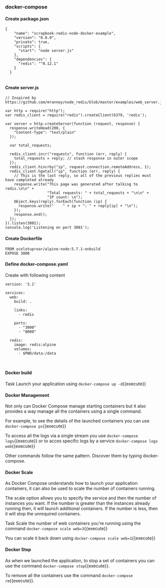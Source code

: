 ### docker-compose

#### Create package.json

```
{
    "name": "scrapbook-redis-node-docker-example",
    "version": "0.0.0",
    "private": true,
    "scripts": {
      "start": "node server.js"
    },
    "dependencies": {
      "redis": "^0.12.1"
    }
  }
  
```
#### Create server.js

```
// Inspired by https://github.com/mranney/node_redis/blob/master/examples/web_server.js

var http = require("http");
var redis_client = require("redis").createClient(6379, 'redis');

var server = http.createServer(function (request, response) {
  response.writeHead(200, {
    "Content-Type": "text/plain"
  });

  var total_requests;

  redis_client.incr("requests", function (err, reply) {
    total_requests = reply; // stash response in outer scope
  });
  redis_client.hincrby("ip", request.connection.remoteAddress, 1);
  redis_client.hgetall("ip", function (err, reply) {
    // This is the last reply, so all of the previous replies must have completed already
    response.write("This page was generated after talking to redis.\n\n" +
                   "Total requests: " + total_requests + "\n\n" +
                   "IP count: \n");
    Object.keys(reply).forEach(function (ip) {
      response.write("    " + ip + ": " + reply[ip] + "\n");
    });
    response.end();
  });
}).listen(3001);
console.log('Listening on port 3001');

```

#### Create Dockerfile
```
FROM ocelotuproar/alpine-node:5.7.1-onbuild
EXPOSE 3000
```

#### Define docker-compose.yaml

Create with following content

```
version: '3.1'

services:  
  web:
    build: .

    links:
      - redis

    ports:
      - "3000"
      - "8000"

  redis:
    image: redis:alpine
    volumes:
      - $PWD/data:/data



```


#### Docker build

Task
Launch your application using `docker-compose up -d`{{execute}}


#### Docker Management
Not only can Docker Compose manage starting containers but it also provides a way manage all the containers using a single command.

For example, to see the details of the launched containers you can use `docker-compose ps`{{execute}}

To access all the logs via a single stream you use `docker-compose logs`{{execute}}
or to acces specific logs by a service  `docker-compose logs web`{{execute}}

Other commands follow the same pattern. Discover them by typing docker-compose.

####  Docker Scale
As Docker Compose understands how to launch your application containers, it can also be used to scale the number of containers running.

The scale option allows you to specify the service and then the number of instances you want. If the number is greater than the instances already running then, it will launch additional containers. If the number is less, then it will stop the unrequired containers.

Task
Scale the number of web containers you're running using the command `docker-compose scale web=3`{{execute}}

You can scale it back down using `docker-compose scale web=1`{{execute}}

#### Docker Stop
As when we launched the application, to stop a set of containers you can use the command `docker-compose stop`{{execute}}.

To remove all the containers use the command `docker-compose rm`{{execute}}.